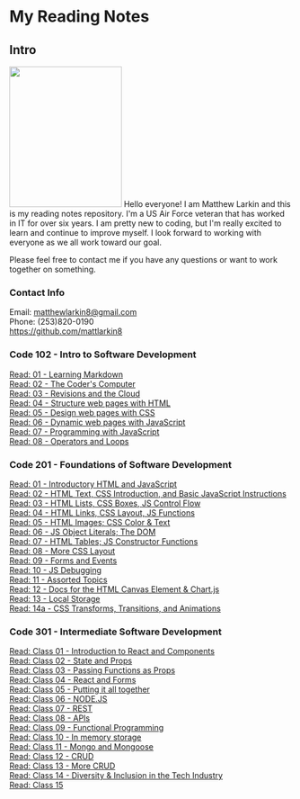 # **My Reading Notes**

## **Intro**

<img src="https://user-images.githubusercontent.com/104344814/165158585-2c82acc3-4646-48fb-bfff-8ba10c0c8ea5.jpeg" width="200" height="250" />  
Hello everyone! I am Matthew Larkin and this is my reading notes repository. I'm a US Air Force veteran that has worked in IT for over six years. I am pretty new to coding, but I'm really excited to learn and continue to improve myself. I look forward to working with everyone as we all work toward our goal.

Please feel free to contact me if you have any questions or want to work together on something.

### **Contact Info**

Email: matthewlarkin8@gmail.com  
Phone: (253)820-0190  
<https://github.com/mattlarkin8>

### **Code 102 - Intro to Software Development**

[Read: 01 - Learning Markdown](102/Markdown.md)  
[Read: 02 - The Coder's Computer](102/Coder.md)  
[Read: 03 - Revisions and the Cloud](102/Cloud.md)  
[Read: 04 - Structure web pages with HTML](102/HTML.md)  
[Read: 05 - Design web pages with CSS](102/CSS.md)  
[Read: 06 - Dynamic web pages with JavaScript](102/JS.md)  
[Read: 07 - Programming with JavaScript](102/Functions.md)  
[Read: 08 - Operators and Loops](102/Loops.md)  

### **Code 201 - Foundations of Software Development**

[Read: 01 - Introductory HTML and JavaScript](201/class-01.md)  
[Read: 02 - HTML Text, CSS Introduction, and Basic JavaScript Instructions](201/class-02.md)  
[Read: 03 - HTML Lists, CSS Boxes, JS Control Flow](201/class-03.md)  
[Read: 04 - HTML Links, CSS Layout, JS Functions](201/class-04.md)  
[Read: 05 - HTML Images; CSS Color & Text](201/class-05.md)  
[Read: 06 - JS Object Literals; The DOM](201/class-06.md)  
[Read: 07 - HTML Tables; JS Constructor Functions](201/class-07.md)  
[Read: 08 - More CSS Layout](201/class-08.md)  
[Read: 09 - Forms and Events](201/class-09.md)  
[Read: 10 - JS Debugging](201/class-10.md)  
[Read: 11 - Assorted Topics](201/class-11.md)  
[Read: 12 - Docs for the HTML Canvas Element & Chart.js](201/class-12.md)  
[Read: 13 - Local Storage](201/class-13.md)  
[Read: 14a - CSS Transforms, Transitions, and Animations](201/class-14.md)

### **Code 301 - Intermediate Software Development**

[Read: Class 01 - Introduction to React and Components](301/class-01.md)  
[Read: Class 02 - State and Props](301/class-02.md)  
[Read: Class 03 - Passing Functions as Props](301/class-03.md)  
[Read: Class 04 - React and Forms](301/class-04.md)  
[Read: Class 05 - Putting it all together](301/class-05.md)  
[Read: Class 06 - NODE.JS](301/class-06.md)  
[Read: Class 07 - REST](301/class-07.md)  
[Read: Class 08 - APIs](301/class-08.md)  
[Read: Class 09 - Functional Programming](301/class-09.md)  
[Read: Class 10 - In memory storage](301/class-10.md)  
[Read: Class 11 - Mongo and Mongoose](301/class-11.md)  
[Read: Class 12 - CRUD](301/class-12.md)  
[Read: Class 13 - More CRUD](301/class-13.md)  
[Read: Class 14 - Diversity & Inclusion in the Tech Industry](301/class-14.md)  
[Read: Class 15](301/class-15.md)
